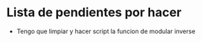 # Lista de pendientes por hacer 

- Tengo que limpiar y hacer script la funcion de modular inverse 

